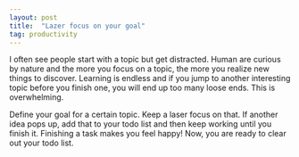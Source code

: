 ```yaml
---
layout: post
title:  "Lazer focus on your goal"
tag: productivity
---
```


I often see people start with a topic but get distracted. Human are curious by nature and 
the more you focus on a topic, the more you realize new things to discover.
Learning is endless and if you jump to another interesting topic before you finish one, 
you will end up too many loose ends. This is overwhelming. 

Define your goal for a certain topic. Keep a laser focus on that. If another idea 
pops up, add that to your todo list and then keep working until you finish it.
Finishing a task makes you feel happy! Now, you are ready to clear out your todo list.







